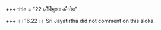 +++
title = "22 एतैर्विमुक्तः कौन्तेय"

+++
।।16.22।। Sri Jayatirtha did not comment on this sloka.  
  
